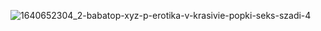 ![1640652304_2-babatop-xyz-p-erotika-v-krasivie-popki-seks-szadi-4](https://github.com/user-attachments/assets/f25d109b-bd16-425a-aa64-366120fcf0da)
